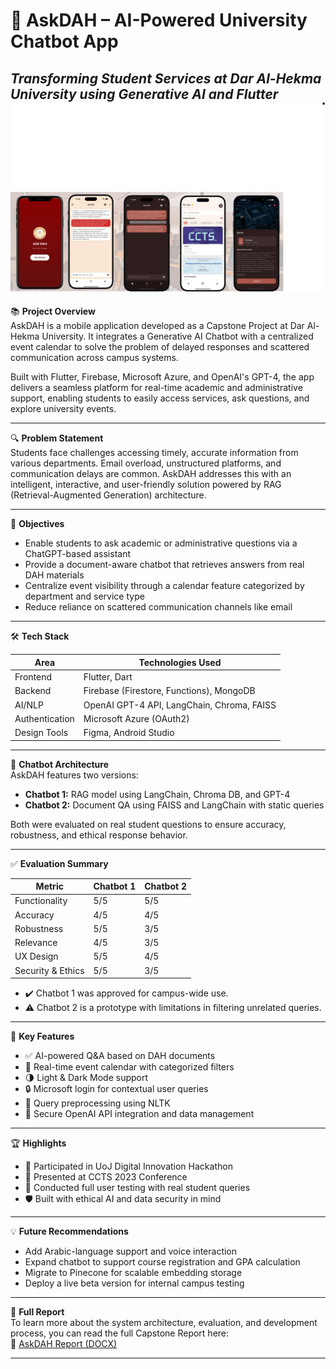 # 🧠 AskDAH – AI-Powered University Chatbot App  
_Transforming Student Services at Dar Al-Hekma University using Generative AI and Flutter_
![AskDAH App Screenshot](https://raw.githubusercontent.com/fatma-ai-coder/Capstone-Chatbot/main/App_SC.png)
---

📚 **Project Overview**  
AskDAH is a mobile application developed as a Capstone Project at Dar Al-Hekma University. It integrates a Generative AI Chatbot with a centralized event calendar to solve the problem of delayed responses and scattered communication across campus systems.

Built with Flutter, Firebase, Microsoft Azure, and OpenAI's GPT-4, the app delivers a seamless platform for real-time academic and administrative support, enabling students to easily access services, ask questions, and explore university events.

---

🔍 **Problem Statement**  
Students face challenges accessing timely, accurate information from various departments. Email overload, unstructured platforms, and communication delays are common. AskDAH addresses this with an intelligent, interactive, and user-friendly solution powered by RAG (Retrieval-Augmented Generation) architecture.

---

🎯 **Objectives**  
- Enable students to ask academic or administrative questions via a ChatGPT-based assistant  
- Provide a document-aware chatbot that retrieves answers from real DAH materials  
- Centralize event visibility through a calendar feature categorized by department and service type  
- Reduce reliance on scattered communication channels like email  

---

🛠️ **Tech Stack**  

| Area            | Technologies Used                           |
|-----------------|----------------------------------------------|
| Frontend        | Flutter, Dart                                |
| Backend         | Firebase (Firestore, Functions), MongoDB     |
| AI/NLP          | OpenAI GPT-4 API, LangChain, Chroma, FAISS   |
| Authentication  | Microsoft Azure (OAuth2)                     |
| Design Tools    | Figma, Android Studio                         |

---

💬 **Chatbot Architecture**  
AskDAH features two versions:

- **Chatbot 1:** RAG model using LangChain, Chroma DB, and GPT-4  
- **Chatbot 2:** Document QA using FAISS and LangChain with static queries  

Both were evaluated on real student questions to ensure accuracy, robustness, and ethical response behavior.

---

✅ **Evaluation Summary**

| Metric              | Chatbot 1 | Chatbot 2 |
|---------------------|-----------|-----------|
| Functionality       | 5/5       | 5/5       |
| Accuracy            | 4/5       | 4/5       |
| Robustness          | 5/5       | 3/5       |
| Relevance           | 4/5       | 3/5       |
| UX Design           | 5/5       | 4/5       |
| Security & Ethics   | 5/5       | 3/5       |

- ✔️ Chatbot 1 was approved for campus-wide use.  
- ⚠️ Chatbot 2 is a prototype with limitations in filtering unrelated queries.

---

📱 **Key Features**  
- ✅ AI-powered Q&A based on DAH documents  
- 📅 Real-time event calendar with categorized filters  
- 🌗 Light & Dark Mode support  
- 🔒 Microsoft login for contextual user queries  
- 🧠 Query preprocessing using NLTK  
- 📂 Secure OpenAI API integration and data management  

---

🏆 **Highlights**  
- 📍 Participated in UoJ Digital Innovation Hackathon  
- 🎤 Presented at CCTS 2023 Conference  
- 🧪 Conducted full user testing with real student queries  
- 🛡 Built with ethical AI and data security in mind  

---

💡 **Future Recommendations**  
- Add Arabic-language support and voice interaction  
- Expand chatbot to support course registration and GPA calculation  
- Migrate to Pinecone for scalable embedding storage  
- Deploy a live beta version for internal campus testing  

---

📄 **Full Report**  
To learn more about the system architecture, evaluation, and development process, you can read the full Capstone Report here:  
📎 [AskDAH Report (DOCX)](https://github.com/fatma-ai-coder/Capstone-Chatbot/raw/main/Ask_DAH_Report.pdf
)

---
